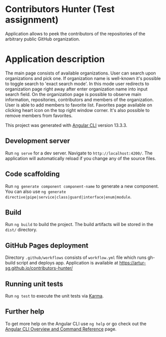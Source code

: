 # Contributors Hunter (Test assignment)

Application allows to peek the contributors of the repositories of the arbitrary public GitHub organization.

# Application description

The main page consists of available organizations.
User can search upon organizations and pick one. If organization name is well-known it's possible to toggle search to 'exact search mode'. In this mode user redirects to organization page right away after enter organization name into input search field.
On the organization page is possible to observe main information, repositories, contributors and members of the organization.
User is able to add members to favorite list. Favorites page available on clicking heart icon on the top right window corner. It's also possible to remove members from favorites.

This project was generated with [Angular CLI](https://github.com/angular/angular-cli) version 13.3.3.

## Development server

Run `ng serve` for a dev server. Navigate to `http://localhost:4200/`. The application will automatically reload if you change any of the source files.

## Code scaffolding

Run `ng generate component component-name` to generate a new component. You can also use `ng generate directive|pipe|service|class|guard|interface|enum|module`.

## Build

Run `ng build` to build the project. The build artifacts will be stored in the `dist/` directory.

## GitHub Pages deployment

Directory `.github/workflows` consists of `workflow.yml` file which runs gh-build script and deploys app.
Application is available at https://artur-sg.github.io/contributors-hunter/

## Running unit tests

Run `ng test` to execute the unit tests via [Karma](https://karma-runner.github.io).

## Further help

To get more help on the Angular CLI use `ng help` or go check out the [Angular CLI Overview and Command Reference](https://angular.io/cli) page.
